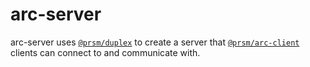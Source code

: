 # arc-server

arc-server uses [`@prsm/duplex`](https://github.com/node-prism/duplex) to create a server that [`@prsm/arc-client`](https://github.com/node-prism/arc-client) clients can connect to and communicate with.
